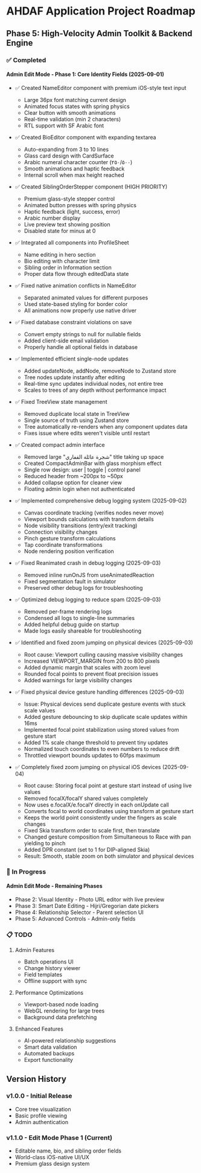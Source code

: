 # AHDAF Application Project Roadmap

## Phase 5: High-Velocity Admin Toolkit & Backend Engine

### ✅ Completed

#### Admin Edit Mode - Phase 1: Core Identity Fields (2025-09-01)
- ✅ Created NameEditor component with premium iOS-style text input
  - Large 36px font matching current design
  - Animated focus states with spring physics
  - Clear button with smooth animations
  - Real-time validation (min 2 characters)
  - RTL support with SF Arabic font

- ✅ Created BioEditor component with expanding textarea
  - Auto-expanding from 3 to 10 lines
  - Glass card design with CardSurface
  - Arabic numeral character counter (٢٥٠/٥٠٠)
  - Smooth animations and haptic feedback
  - Internal scroll when max height reached

- ✅ Created SiblingOrderStepper component (HIGH PRIORITY)
  - Premium glass-style stepper control
  - Animated button presses with spring physics
  - Haptic feedback (light, success, error)
  - Arabic number display
  - Live preview text showing position
  - Disabled state for minus at 0

- ✅ Integrated all components into ProfileSheet
  - Name editing in hero section
  - Bio editing with character limit
  - Sibling order in Information section
  - Proper data flow through editedData state

- ✅ Fixed native animation conflicts in NameEditor
  - Separated animated values for different purposes
  - Used state-based styling for border color
  - All animations now properly use native driver

- ✅ Fixed database constraint violations on save
  - Convert empty strings to null for nullable fields
  - Added client-side email validation
  - Properly handle all optional fields in database

- ✅ Implemented efficient single-node updates
  - Added updateNode, addNode, removeNode to Zustand store
  - Tree nodes update instantly after editing
  - Real-time sync updates individual nodes, not entire tree
  - Scales to trees of any depth without performance impact

- ✅ Fixed TreeView state management
  - Removed duplicate local state in TreeView
  - Single source of truth using Zustand store
  - Tree automatically re-renders when any component updates data
  - Fixes issue where edits weren't visible until restart

- ✅ Created compact admin interface
  - Removed large "شجرة عائلة القفاري" title taking up space
  - Created CompactAdminBar with glass morphism effect
  - Single row design: user | toggle | control panel
  - Reduced header from ~200px to ~50px  
  - Added collapse option for cleaner view
  - Floating admin login when not authenticated

- ✅ Implemented comprehensive debug logging system (2025-09-02)
  - Canvas coordinate tracking (verifies nodes never move)
  - Viewport bounds calculations with transform details
  - Node visibility transitions (entry/exit tracking)
  - Connection visibility changes
  - Pinch gesture transform calculations
  - Tap coordinate transformations
  - Node rendering position verification
  
- ✅ Fixed Reanimated crash in debug logging (2025-09-03)
  - Removed inline runOnJS from useAnimatedReaction
  - Fixed segmentation fault in simulator
  - Preserved other debug logs for troubleshooting
  
- ✅ Optimized debug logging to reduce spam (2025-09-03)
  - Removed per-frame rendering logs
  - Condensed all logs to single-line summaries
  - Added helpful debug guide on startup
  - Made logs easily shareable for troubleshooting

- ✅ Identified and fixed zoom jumping on physical devices (2025-09-03)
  - Root cause: Viewport culling causing massive visibility changes
  - Increased VIEWPORT_MARGIN from 200 to 800 pixels
  - Added dynamic margin that scales with zoom level
  - Rounded focal points to prevent float precision issues
  - Added warnings for large visibility changes

- ✅ Fixed physical device gesture handling differences (2025-09-03)
  - Issue: Physical devices send duplicate gesture events with stuck scale values
  - Added gesture debouncing to skip duplicate scale updates within 16ms
  - Implemented focal point stabilization using stored values from gesture start
  - Added 1% scale change threshold to prevent tiny updates
  - Normalized touch coordinates to even numbers to reduce drift
  - Throttled viewport bounds updates to 60fps maximum

- ✅ Completely fixed zoom jumping on physical iOS devices (2025-09-04)
  - Root cause: Storing focal point at gesture start instead of using live values
  - Removed focalX/focalY shared values completely
  - Now uses e.focalX/e.focalY directly in each onUpdate call
  - Converts focal to world coordinates using transform at gesture start
  - Keeps the world point consistently under the fingers as scale changes
  - Fixed Skia transform order to scale first, then translate
  - Changed gesture composition from Simultaneous to Race with pan yielding to pinch
  - Added DPR constant (set to 1 for DIP-aligned Skia)
  - Result: Smooth, stable zoom on both simulator and physical devices

### 🚧 In Progress

#### Admin Edit Mode - Remaining Phases
- Phase 2: Visual Identity - Photo URL editor with live preview
- Phase 3: Smart Date Editing - Hijri/Gregorian date pickers
- Phase 4: Relationship Selector - Parent selection UI
- Phase 5: Advanced Controls - Admin-only fields

### 📋 TODO

1. Admin Features
   - Batch operations UI
   - Change history viewer
   - Field templates
   - Offline support with sync

2. Performance Optimizations
   - Viewport-based node loading
   - WebGL rendering for large trees
   - Background data prefetching

3. Enhanced Features
   - AI-powered relationship suggestions
   - Smart data validation
   - Automated backups
   - Export functionality

## Version History

### v1.0.0 - Initial Release
- Core tree visualization
- Basic profile viewing
- Admin authentication

### v1.1.0 - Edit Mode Phase 1 (Current)
- Editable name, bio, and sibling order fields
- World-class iOS-native UI/UX
- Premium glass design system